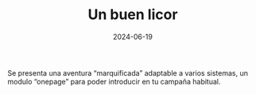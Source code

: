 ﻿---
title: Un buen licor
summary: Una exploracion sencilla acaba con una peligrosa aventura...
authors:
- Wiskeim
date: 2024-06-19
type: post
categories:
- Comunidad
tags:
- Oneshot
- Onepage
minlevels: "1"
maxlevels: "2"
prices:
session: "1"
mincharacters: "3"
maxcharacters: "5"
eval: no oficial
cover: "un-buen-licor.jpg"
download: "un-buen-licor.pdf"
moreinfo: https://cronicaludica.blogspot.com/2024/06/cronica-18-aventura-un-buen-vino-en.html
license: "OGL"
draft: false
---
Se presenta una aventura “marquificada” adaptable a varios sistemas, un modulo “onepage” para poder introducir en tu campaña habitual.
